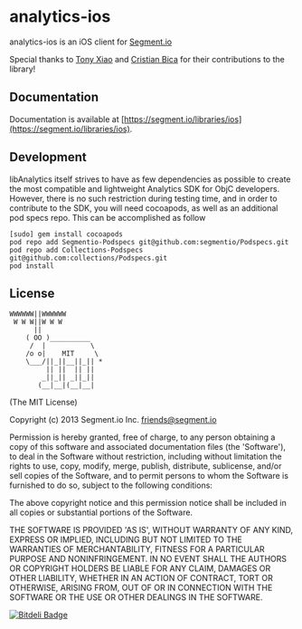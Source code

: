 analytics-ios
=================

analytics-ios is an iOS client for [Segment.io](https://segment.io)

Special thanks to [Tony Xiao](https://github.com/tonyxiao) and [Cristian Bica](https://github.com/cristianbica) for their contributions to the library!

## Documentation

Documentation is available at [https://segment.io/libraries/ios](https://segment.io/libraries/ios).

## Development

libAnalytics itself strives to have as few dependencies as possible to create the most compatible and 
lightweight Analytics SDK for ObjC developers. However, there is no such restriction during testing time,
and in order to contribute to the SDK, you will need cocoapods, as well as an additional pod specs repo. 
This can be accomplished as follow

    [sudo] gem install cocoapods
    pod repo add Segmentio-Podspecs git@github.com:segmentio/Podspecs.git
    pod repo add Collections-Podspecs git@github.com:collections/Podspecs.git
    pod install

## License

```
WWWWWW||WWWWWW
 W W W||W W W
      ||
    ( OO )__________
     /  |           \
    /o o|    MIT     \
    \___/||_||__||_|| *
         || ||  || ||
        _||_|| _||_||
       (__|__|(__|__|
```

(The MIT License)

Copyright (c) 2013 Segment.io Inc. <friends@segment.io>

Permission is hereby granted, free of charge, to any person obtaining a copy of this software and associated documentation files (the 'Software'), to deal in the Software without restriction, including without limitation the rights to use, copy, modify, merge, publish, distribute, sublicense, and/or sell copies of the Software, and to permit persons to whom the Software is furnished to do so, subject to the following conditions:

The above copyright notice and this permission notice shall be included in all copies or substantial portions of the Software.

THE SOFTWARE IS PROVIDED 'AS IS', WITHOUT WARRANTY OF ANY KIND, EXPRESS OR IMPLIED, INCLUDING BUT NOT LIMITED TO THE WARRANTIES OF MERCHANTABILITY, FITNESS FOR A PARTICULAR PURPOSE AND NONINFRINGEMENT. IN NO EVENT SHALL THE AUTHORS OR COPYRIGHT HOLDERS BE LIABLE FOR ANY CLAIM, DAMAGES OR OTHER LIABILITY, WHETHER IN AN ACTION OF CONTRACT, TORT OR OTHERWISE, ARISING FROM, OUT OF OR IN CONNECTION WITH THE SOFTWARE OR THE USE OR OTHER DEALINGS IN THE SOFTWARE.


[![Bitdeli Badge](https://d2weczhvl823v0.cloudfront.net/segmentio/analytics-ios/trend.png)](https://bitdeli.com/free "Bitdeli Badge")


